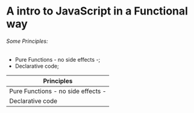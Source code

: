# A intro to JavaScript in a Functional way

###### Some Principles:

- Pure Functions - no side effects -;
- Declarative code;

| Principles |  
|---
|Pure Functions - no side effects -  
|Declarative code

